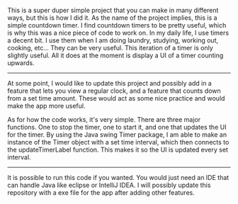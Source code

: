This is a super duper simple project that you can make in many different ways, but this is how I did it. As the name of the project implies, this is a simple countdown timer. I find countdown timers to be pretty useful, which is why this was a nice piece of code to work on. In my daily life, I use timers a decent bit. I use them when I am doing laundry, studying, working out, cooking, etc... They can be very useful. This iteration of a timer is only slightly useful. All it does at the moment is display a UI of a timer counting upwards.

--------------------------------------------------------------------------------------------------------------------------------------------

At some point, I would like to update this project and possibly add in a feature that lets you view a regular clock, and a feature that counts down from a set time amount. These would act as some nice practice and would make the app more useful.

As for how the code works, it's very simple. There are three major functions. One to stop the timer, one to start it, and one that updates the UI for the timer. By using the Java swing Timer package, I am able to make an instance of the Timer object with a set time interval, which then connects to the updateTimerLabel function. This makes it so the UI is updated every set interval.

--------------------------------------------------------------------------------------------------------------------------------------------

It is possible to run this code if you wanted. You would just need an IDE that can handle Java like eclipse or IntelliJ IDEA. I will possibly update this repository with a exe file for the app after adding other features.
